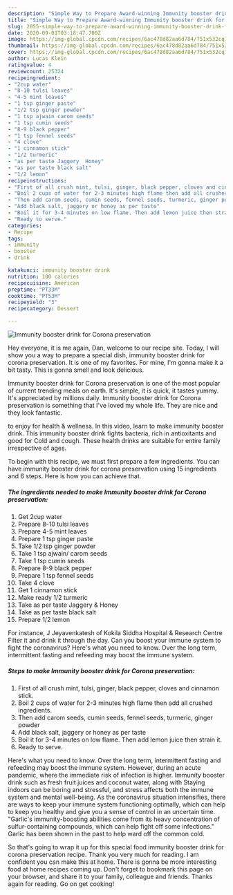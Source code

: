 ```yaml
---
description: "Simple Way to Prepare Award-winning Immunity booster drink for Corona preservation"
title: "Simple Way to Prepare Award-winning Immunity booster drink for Corona preservation"
slug: 2055-simple-way-to-prepare-award-winning-immunity-booster-drink-for-corona-preservation
date: 2020-09-01T03:18:47.700Z
image: https://img-global.cpcdn.com/recipes/6ac478d82aa6d784/751x532cq70/immunity-booster-drink-for-corona-preservation-recipe-main-photo.jpg
thumbnail: https://img-global.cpcdn.com/recipes/6ac478d82aa6d784/751x532cq70/immunity-booster-drink-for-corona-preservation-recipe-main-photo.jpg
cover: https://img-global.cpcdn.com/recipes/6ac478d82aa6d784/751x532cq70/immunity-booster-drink-for-corona-preservation-recipe-main-photo.jpg
author: Lucas Klein
ratingvalue: 4
reviewcount: 25324
recipeingredient:
- "2cup water"
- "8-10 tulsi leaves"
- "4-5 mint leaves"
- "1 tsp ginger paste"
- "1/2 tsp ginger powder"
- "1 tsp ajwain carom seeds"
- "1 tsp cumin seeds"
- "8-9 black pepper"
- "1 tsp fennel seeds"
- "4 clove"
- "1 cinnamon stick"
- "1/2 turmeric"
- "as per taste Jaggery  Honey"
- "as per taste black salt"
- "1/2 lemon"
recipeinstructions:
- "First of all crush mint, tulsi, ginger, black pepper, cloves and cinnamon stick."
- "Boil 2 cups of water for 2-3 minutes high flame then add all crushed ingredients."
- "Then add carom seeds, cumin seeds, fennel seeds, turmeric, ginger powder"
- "Add black salt, jaggery or honey as per taste"
- "Boil it for 3-4 minutes on low flame. Then add lemon juice then strain it."
- "Ready to serve."
categories:
- Recipe
tags:
- immunity
- booster
- drink

katakunci: immunity booster drink 
nutrition: 100 calories
recipecuisine: American
preptime: "PT33M"
cooktime: "PT53M"
recipeyield: "3"
recipecategory: Dessert

---
```



![Immunity booster drink for Corona preservation](https://img-global.cpcdn.com/recipes/6ac478d82aa6d784/751x532cq70/immunity-booster-drink-for-corona-preservation-recipe-main-photo.jpg)

Hey everyone, it is me again, Dan, welcome to our recipe site. Today, I will show you a way to prepare a special dish, immunity booster drink for corona preservation. It is one of my favorites. For mine, I'm gonna make it a bit tasty. This is gonna smell and look delicious.

Immunity booster drink for Corona preservation is one of the most popular of current trending meals on earth. It's simple, it is quick, it tastes yummy. It's appreciated by millions daily. Immunity booster drink for Corona preservation is something that I've loved my whole life. They are nice and they look fantastic.

to enjoy for health &amp; wellness. In this video, learn to make immunity booster drink. This immunity booster drink fights bacteria, rich in antioxitants and good for Cold and cough. These health drinks are suitable for entire family irrespective of ages.


To begin with this recipe, we must first prepare a few ingredients. You can have immunity booster drink for corona preservation using 15 ingredients and 6 steps. Here is how you can achieve that.

<!--inarticleads1-->

##### The ingredients needed to make Immunity booster drink for Corona preservation:

1. Get 2cup water
1. Prepare 8-10 tulsi leaves
1. Prepare 4-5 mint leaves
1. Prepare 1 tsp ginger paste
1. Take 1/2 tsp ginger powder
1. Take 1 tsp ajwain/ carom seeds
1. Take 1 tsp cumin seeds
1. Prepare 8-9 black pepper
1. Prepare 1 tsp fennel seeds
1. Take 4 clove
1. Get 1 cinnamon stick
1. Make ready 1/2 turmeric
1. Take as per taste Jaggery &amp; Honey
1. Take as per taste black salt
1. Prepare 1/2 lemon


For instance, J Jeyavenkatesh of Kokila Siddha Hospital &amp; Research Centre Filter it and drink it through the day. Can you boost your immune system to fight the coronavirus? Here&#39;s what you need to know. Over the long term, intermittent fasting and refeeding may boost the immune system. 

<!--inarticleads2-->

##### Steps to make Immunity booster drink for Corona preservation:

1. First of all crush mint, tulsi, ginger, black pepper, cloves and cinnamon stick.
1. Boil 2 cups of water for 2-3 minutes high flame then add all crushed ingredients.
1. Then add carom seeds, cumin seeds, fennel seeds, turmeric, ginger powder
1. Add black salt, jaggery or honey as per taste
1. Boil it for 3-4 minutes on low flame. Then add lemon juice then strain it.
1. Ready to serve.


Here&#39;s what you need to know. Over the long term, intermittent fasting and refeeding may boost the immune system. However, during an acute pandemic, where the immediate risk of infection is higher. Immunity booster drink such as fresh fruit juices and coconut water, along with Staying indoors can be boring and stressful, and stress affects both the immune system and mental well-being. As the coronavirus situation intensifies, there are ways to keep your immune system functioning optimally, which can help to keep you healthy and give you a sense of control in an uncertain time. &#34;Garlic&#39;s immunity-boosting abilities come from its heavy concentration of sulfur-containing compounds, which can help fight off some infections.&#34; Garlic has been shown in the past to help ward off the common cold. 

So that's going to wrap it up for this special food immunity booster drink for corona preservation recipe. Thank you very much for reading. I am confident you can make this at home. There is gonna be more interesting food at home recipes coming up. Don't forget to bookmark this page on your browser, and share it to your family, colleague and friends. Thanks again for reading. Go on get cooking!
